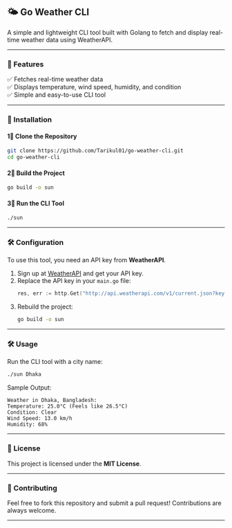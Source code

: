 ## 🌤️ Go Weather CLI  

A simple and lightweight CLI tool built with Golang to fetch and display real-time weather data using WeatherAPI.  

---

### 🚀 Features  
✅ Fetches real-time weather data  
✅ Displays temperature, wind speed, humidity, and condition  
✅ Simple and easy-to-use CLI tool  

---

### 📝 Installation  

#### 1⃣ Clone the Repository  
```sh
git clone https://github.com/Tarikul01/go-weather-cli.git
cd go-weather-cli
```

#### 2⃣ Build the Project  
```sh
go build -o sun
```

#### 3⃣ Run the CLI Tool  
```sh
./sun
```

---

### 🛠 Configuration  

To use this tool, you need an API key from **WeatherAPI**.  

1. Sign up at [WeatherAPI](https://www.weatherapi.com/) and get your API key.  
2. Replace the API key in your `main.go` file:  
   ```go
   res, err := http.Get("http://api.weatherapi.com/v1/current.json?key=YOUR_API_KEY&q=Dhaka")
   ```
3. Rebuild the project:  
   ```sh
   go build -o sun
   ```

---

### 🛠 Usage  

Run the CLI tool with a city name:  
```sh
./sun Dhaka
```
Sample Output:  
```
Weather in Dhaka, Bangladesh:
Temperature: 25.0°C (Feels like 26.5°C)
Condition: Clear
Wind Speed: 13.0 km/h
Humidity: 68%
```

---

### 🌟 License  
This project is licensed under the **MIT License**.  

---

### 🤝 Contributing  
Feel free to fork this repository and submit a pull request! Contributions are always welcome.  

---


